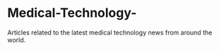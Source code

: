# Medical-Technology-
Articles related to the latest medical technology news from around the world.
